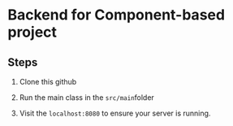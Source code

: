 # Backend for Component-based project

## Steps

1. Clone this github

2. Run the main class in the `src/main`folder

3. Visit the `localhost:8080` to ensure your server is running.